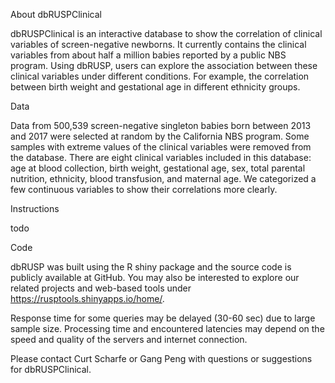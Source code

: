 About dbRUSPClinical

dbRUSPClinical is an interactive database to show the correlation of clinical variables of screen-negative newborns. It currently contains the clinical variables from about half a million babies reported by a public NBS program. Using dbRUSP, users can explore the association between these clinical variables under different conditions. For example, the correlation between birth weight and gestational age in different ethnicity groups. 

Data

Data from 500,539 screen-negative singleton babies born between 2013 and 2017 were selected at random by the California NBS program. Some samples with extreme values of the clinical variables were removed from the database. There are eight clinical variables included in this database: age at blood collection, birth weight, gestational age, sex, total parental nutrition, ethnicity, blood transfusion, and maternal age. We categorized a few continuous variables to show their correlations more clearly. 

Instructions

todo

Code

dbRUSP was built using the R shiny package and the source code is publicly available at GitHub. You may also be interested to explore our related projects and web-based tools under https://rusptools.shinyapps.io/home/.

Response time for some queries may be delayed (30-60 sec) due to large sample size. Processing time and encountered latencies may depend on the speed and quality of the servers and internet connection.

Please contact Curt Scharfe or Gang Peng with questions or suggestions for dbRUSPClinical.
